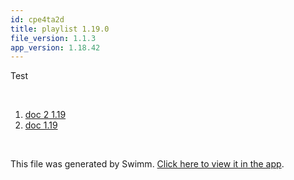 ```yaml
---
id: cpe4ta2d
title: playlist 1.19.0
file_version: 1.1.3
app_version: 1.18.42
---
```


<!-- Intro - Do not remove this comment -->
Test

<br/>

<!-- Steps - Do not remove this comment -->
1. [doc 2 1.19](doc-2-119.4qf6y92t.sw.md)
2. [doc 1.19](doc-119.1qfqgn5w.sw.md)


<br/>

This file was generated by Swimm. [Click here to view it in the app](https://swimm-web-app.web.app/repos/Z2l0aHViJTNBJTNBY3NoYXJwLXNoYXVsLXRlc3QlM0ElM0Fzd2ltbWlv/playlists/cpe4ta2d).
